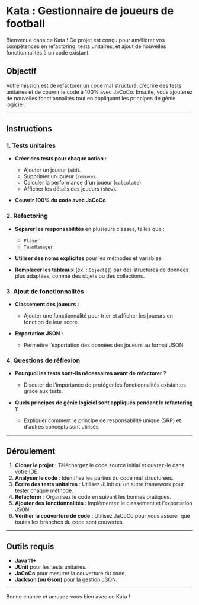 # Kata : Gestionnaire de joueurs de football

Bienvenue dans ce Kata ! Ce projet est conçu pour améliorer vos compétences en refactoring, tests unitaires, et ajout de nouvelles fonctionnalités à un code existant.

## Objectif
Votre mission est de refactorer un code mal structuré, d’écrire des tests unitaires et de couvrir le code à 100% avec JaCoCo. Ensuite, vous ajouterez de nouvelles fonctionnalités tout en appliquant les principes de génie logiciel.

---

## Instructions

### 1. **Tests unitaires**

- **Créer des tests pour chaque action :**
  - Ajouter un joueur (`add`).
  - Supprimer un joueur (`remove`).
  - Calculer la performance d'un joueur (`calculate`).
  - Afficher les détails des joueurs (`show`).

- **Couvrir 100% du code avec JaCoCo.**

### 2. **Refactoring**

- **Séparer les responsabilités** en plusieurs classes, telles que :
  - `Player`
  - `TeamManager`

- **Utiliser des noms explicites** pour les méthodes et variables.

- **Remplacer les tableaux** (ex. : `Object[]`) par des structures de données plus adaptées, comme des objets ou des collections.

### 3. **Ajout de fonctionnalités**

- **Classement des joueurs :**
  - Ajouter une fonctionnalité pour trier et afficher les joueurs en fonction de leur score.

- **Exportation JSON :**
  - Permettre l’exportation des données des joueurs au format JSON.

### 4. **Questions de réflexion**

- **Pourquoi les tests sont-ils nécessaires avant de refactorer ?**
  - Discuter de l’importance de protéger les fonctionnalités existantes grâce aux tests.

- **Quels principes de génie logiciel sont appliqués pendant le refactoring ?**
  - Expliquer comment le principe de responsabilité unique (SRP) et d'autres concepts sont utilisés.

---

## Déroulement

1. **Cloner le projet** : Téléchargez le code source initial et ouvrez-le dans votre IDE.
2. **Analyser le code** : Identifiez les parties du code mal structurées.
3. **Écrire des tests unitaires** : Utilisez JUnit ou un autre framework pour tester chaque méthode.
4. **Refactorer** : Organisez le code en suivant les bonnes pratiques.
5. **Ajouter des fonctionnalités** : Implémentez le classement et l’exportation JSON.
6. **Vérifier la couverture de code** : Utilisez JaCoCo pour vous assurer que toutes les branches du code sont couvertes.

---

## Outils requis

- **Java 11+**
- **JUnit** pour les tests unitaires.
- **JaCoCo** pour mesurer la couverture du code.
- **Jackson (ou Gson)** pour la gestion JSON.

---

Bonne chance et amusez-vous bien avec ce Kata !
